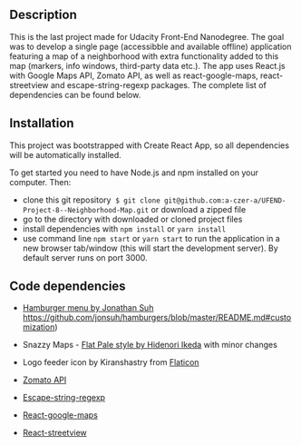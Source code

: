 ## Description
This is the last project made for Udacity Front-End Nanodegree. The goal was to develop a single page (accessibble and available offline) application featuring a map of a neighborhood with extra functionality added to this map (markers, info windows, third-party data etc.). The app uses React.js with Google Maps API, Zomato API, as well as react-google-maps, react-streetview and escape-string-regexp packages. The complete list of dependencies can be found below.

## Installation
This project was bootstrapped with Create React App, so all dependencies will be automatically installed.

To get started you need to have Node.js and npm installed on your computer. Then:

* clone this git repository 
`$ git clone git@github.com:a-czer-a/UFEND-Project-8--Neighborhood-Map.git` or download a zipped file
* go to the directory with downloaded or cloned project files
* install dependencies with `npm install` or `yarn install`
* use command line `npm start` or `yarn start` to run the application in a new browser tab/window (this will start the development server). By default server runs on port 3000.

## Code dependencies

- [Hamburger menu by Jonathan Suh](https://jonsuh.com/hamburgers/)
https://github.com/jonsuh/hamburgers/blob/master/README.md#customization)

- Snazzy Maps - [Flat Pale style by Hidenori Ikeda](https://snazzymaps.com/style/14889/flat-pale) with minor changes

- Logo feeder icon by Kiranshastry from [Flaticon](https://www.flaticon.com/free-icon/feeder_871293)

- [Zomato API](www.zomato.com)

- [Escape-string-regexp](https://github.com/sindresorhus/escape-string-regex)

- [React-google-maps](https://tomchentw.github.io/react-google-maps/)

- [React-streetview](https://www.npmjs.com/package/react-streetview)
